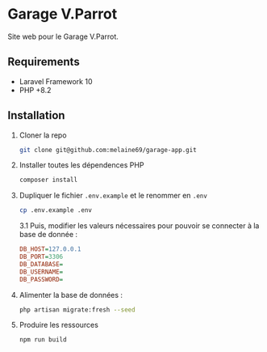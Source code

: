 # Garage V.Parrot

Site web pour le Garage V.Parrot.

## Requirements
- Laravel Framework 10
- PHP +8.2

## Installation

1. Cloner la repo

    ```bash
   git clone git@github.com:melaine69/garage-app.git
   ```

2. Installer toutes les dépendences PHP

    ```bash
   composer install
   ```
   
3. Dupliquer le fichier `.env.example` et le renommer en `.env`

    ```bash
    cp .env.example .env
    ```
   
    3.1 Puis, modifier les valeurs nécessaires pour pouvoir se connecter à la base de donnée :

    ```ini
    DB_HOST=127.0.0.1
    DB_PORT=3306
    DB_DATABASE=
    DB_USERNAME=
    DB_PASSWORD=
   ```
   
4. Alimenter la base de données :

   ```bash
   php artisan migrate:fresh --seed
   ```
   
5. Produire les ressources

   ```bash
   npm run build
   ```

